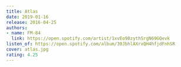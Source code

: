 ```yaml
---
title: Atlas
date: 2019-01-16
release: 2016-04-25
authors:
- name: FM-84
  link: https://open.spotify.com/artist/1xvEo98zythSrgN69GQevk
listen_of: https://open.spotify.com/album/30JbhlAXrxQH4hfjdFnhSR
cover: atlas.jpg
rating: 4.25
---
```

